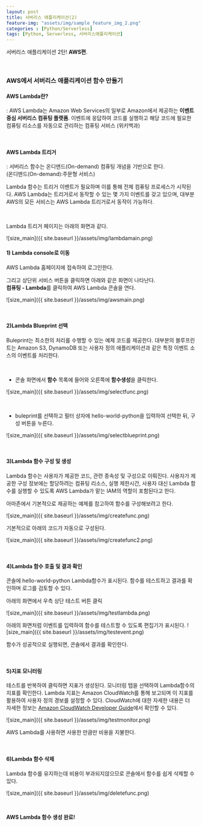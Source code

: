 ```yaml
---
layout: post
title: 서버리스 애플리케이션(2)
feature-img: "assets/img/sample_feature_img_2.png"
categories : [Python/Serverless]
tags: [Python, Serverless, 서버리스애플리케이션]
---
```


서버리스 애플리케이션 2탄! **AWS편**.

<br>

### AWS에서 서버리스 애플리케이션 함수 만들기

#### AWS Lambda란?
: AWS Lambda는 Amazon Web Services의 일부로 Amazon에서 제공하는 **이벤트 중심 서버리스 컴퓨팅 플랫폼**. 이벤트에 응답하여 코드를 실행하고 해당 코드에 필요한 컴퓨팅 리소스를 자동으로 관리하는 컴퓨팅 서비스 (위키백과)

<br>

#### AWS Lambda 트리거
: 서버리스 함수는 온디맨드(On-demand) 컴퓨팅 개념을 기반으로 한다.<br>
(온디맨드(On-demand):주문형 서비스)


Lambda 함수는 트리거 이벤트가 필요하며 이를 통해 전체 컴퓨팅 프로세스가 시작된다.
AWS Lambda는 트리거로서 동작할 수 있는 몇 가지 이벤트를 갖고 있으며, 대부분 AWS의 모든 서비스는 AWS Lambda 트리거로서 동작이 가능하다.

<br>

Lambda 트리거 페이지는 아래의 화면과 같다.

![size_main]({{ site.baseurl }}/assets/img/lambdamain.png)
<br>

#### 1) Lambda console로 이동

AWS Lambda 홈페이지에 접속하여 로그인한다.

그리고 상단위 서비스 버튼을 클릭하면 아래와 같은 화면이 나타난다.<br>
**컴퓨팅 - Lambda**를 클릭하여 AWS Lambda 콘솔을 연다.

![size_main]({{ site.baseurl }}/assets/img/awsmain.png)


<br>

#### 2)Lambda Blueprint 선택

Buleprint는 최소한의 처리를 수행할 수 있는 예제 코드를 제공한다.
대부분의 블루프린트는 Amazon S3, DynamoDB 또는 사용자 정의 애플리케이션과 같은 특정 이벤트 소스의 이벤트를 처리한다.

<br>

* 콘솔 화면에서 **함수** 목록에 들어와 오른쪽에 **함수생성**을 클릭한다.

![size_main]({{ site.baseurl }}/assets/img/selectfunc.png)

<br>

* buleprint를 선택하고 필터 상자에 hello-world-python을 입력하여 선택한 뒤, 구성 버튼을 누른다.

![size_main]({{ site.baseurl }}/assets/img/selectblueprint.png)

<br>

#### 3)Lambda 함수 구성 및 생성

Lambda 함수는 사용자가 제공한 코드, 관련 종속성 및 구성으로 이뤄진다. 사용자가 제공한 구성 정보에는 할당하려는 컴퓨팅 리소스, 실행 제한시간, 사용자 대신 Lambda 함수를 실행할 수 있도록 AWS Lambda가 맡는 IAM의 역할이 포함된다고 한다.

아마존에서 기본적으로 제공하는 예제를 참고하여 함수를 구성해보려고 한다.


![size_main]({{ site.baseurl }}/assets/img/createfunc.png)


기본적으로 아래의 코드가 자동으로 구성된다.

![size_main]({{ site.baseurl }}/assets/img/createfunc2.png)


<br>

#### 4)Lambda 함수 호출 및 결과 확인

콘솔에 hello-world-python Lambda함수가 표시된다. 함수를 테스트하고 결과를 확인하며 로그를 검토할 수 있다.


아래의 화면에서 우측 상단 테스트 버튼 클릭

![size_main]({{ site.baseurl }}/assets/img/testlambda.png)

아래의 화면처럼 이벤트를 입력하여 함수를 테스트할 수 있도록 편집기가 표시된다.
![size_main]({{ site.baseurl }}/assets/img/testevent.png)


함수가 성공적으로 실행되면, 콘솔에서 결과를 확인한다.

<br>

#### 5)지표 모니터링

테스트를 반복하여 클릭하면 지표가 생성된다. 모니터링 탭을 선택하여 Lambda함수의 지표를 확인한다.
Lambda 지표는 Amazon CloudWatch를 통해 보고되며 이 지표를 활용하여 사용자 정의 경보를 설정할 수 있다. CloudWatch에 대한 자세한 내용은 더 자세한 정보는 [Amazon CloudWatch Developer Guide](http://docs.aws.amazon.com/AmazonCloudWatch/latest/DeveloperGuide/WhatIsCloudWatch.html
)에서 확인할 수 있다.
<br>

![size_main]({{ site.baseurl }}/assets/img/testmonitor.png)

AWS Lambda를 사용하면 사용한 만큼만 비용을 지불한다.

<br>

#### 6)Lambda 함수 삭제

Lambda 함수를 유지하는데 비용이 부과되지않으므로 콘솔에서 함수를 쉽게 삭제할 수 있다.


![size_main]({{ site.baseurl }}/assets/img/deletefunc.png)

<br>

**AWS Lambda 함수 생성 완료!**